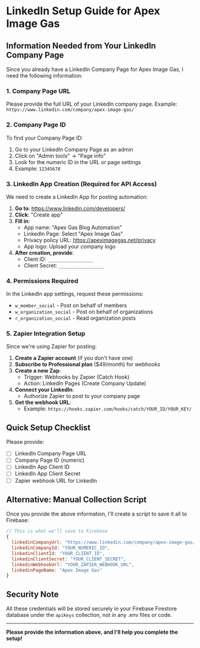 # LinkedIn Setup Guide for Apex Image Gas

## Information Needed from Your LinkedIn Company Page

Since you already have a LinkedIn Company Page for Apex Image Gas, I need the following information:

### 1. **Company Page URL**
Please provide the full URL of your LinkedIn company page.
Example: `https://www.linkedin.com/company/apex-image-gas/`

### 2. **Company Page ID**
To find your Company Page ID:
1. Go to your LinkedIn Company Page as an admin
2. Click on "Admin tools" → "Page info"
3. Look for the numeric ID in the URL or page settings
4. Example: `12345678`

### 3. **LinkedIn App Creation** (Required for API Access)
We need to create a LinkedIn App for posting automation:

1. **Go to**: https://www.linkedin.com/developers/
2. **Click**: "Create app"
3. **Fill in**:
   - App name: "Apex Gas Blog Automation"
   - LinkedIn Page: Select "Apex Image Gas"
   - Privacy policy URL: https://apeximagegas.net/privacy
   - App logo: Upload your company logo
4. **After creation, provide**:
   - Client ID: `_________________`
   - Client Secret: `_________________`

### 4. **Permissions Required**
In the LinkedIn app settings, request these permissions:
- `w_member_social` - Post on behalf of members
- `w_organization_social` - Post on behalf of organizations
- `r_organization_social` - Read organization posts

### 5. **Zapier Integration Setup**
Since we're using Zapier for posting:

1. **Create a Zapier account** (if you don't have one)
2. **Subscribe to Professional plan** ($49/month) for webhooks
3. **Create a new Zap**:
   - Trigger: Webhooks by Zapier (Catch Hook)
   - Action: LinkedIn Pages (Create Company Update)
4. **Connect your LinkedIn**:
   - Authorize Zapier to post to your company page
5. **Get the webhook URL**:
   - Example: `https://hooks.zapier.com/hooks/catch/YOUR_ID/YOUR_KEY/`

## Quick Setup Checklist

Please provide:
- [ ] LinkedIn Company Page URL
- [ ] Company Page ID (numeric)
- [ ] LinkedIn App Client ID
- [ ] LinkedIn App Client Secret
- [ ] Zapier webhook URL for LinkedIn

## Alternative: Manual Collection Script

Once you provide the above information, I'll create a script to save it all to Firebase:

```javascript
// This is what we'll save to Firebase
{
  linkedinCompanyUrl: "https://www.linkedin.com/company/apex-image-gas/",
  linkedinCompanyId: "YOUR_NUMERIC_ID",
  linkedinClientId: "YOUR_CLIENT_ID",
  linkedinClientSecret: "YOUR_CLIENT_SECRET",
  linkedinWebhookUrl: "YOUR_ZAPIER_WEBHOOK_URL",
  linkedinPageName: "Apex Image Gas"
}
```

## Security Note
All these credentials will be stored securely in your Firebase Firestore database under the `apiKeys` collection, not in any .env files or code.

---

**Please provide the information above, and I'll help you complete the setup!**